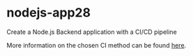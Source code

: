# nodejs-app28

Create a Node.js Backend application with a CI/CD pipeline

More information on the chosen CI method can be found [here](https://github.com/intive-RedHat-Devex-demo/nodejs-app28/blob/main/CI.md).
